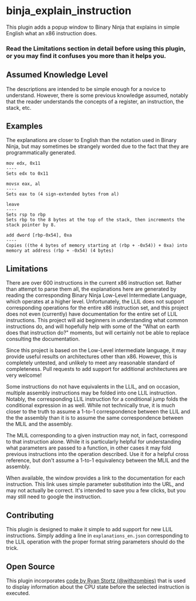# binja_explain_instruction
This plugin adds a popup window to Binary Ninja that explains in simple English what an x86 instruction does.

### Read the Limitations section in detail before using this plugin, or you may find it confuses you more than it helps you.

## Assumed Knowledge Level
The descriptions are intended to be simple enough for a novice to understand. However, there is some previous knowledge assumed, notably that the reader understands the concepts of a register, an instruction, the stack, etc.

## Examples
The explanations are closer to English than the notation used in Binary Ninja, but may sometimes be strangely worded due to the fact that they are programmatically generated.
```
mov edx, 0x11
----
Sets edx to 0x11
```
```
movsx eax, al
----
Sets eax to (4 sign-extended bytes from al)
```
```
leave
----
Sets rsp to rbp
Sets rbp to the 8 bytes at the top of the stack, then increments the stack pointer by 8.
```
```
add dword [rbp-0x54], 0xa
----
Copies ((the 4 bytes of memory starting at (rbp + -0x54)) + 0xa) into memory at address (rbp + -0x54) (4 bytes)
```

## Limitations
There are over 600 instructions in the current x86 instruction set. Rather than attempt to parse them all, the explanations here are generated by reading the corresponding Binary Ninja Low-Level Intermediate Language, which operates at a higher level. Unfortunately, the LLIL does not support corresponding operations for the entire x86 instruction set, and this project does not even (currently) have documentation for the entire set of LLIL instructions. This project will aid beginners in understanding what common instructions do, and will hopefully help with some of the "What on earth does that instruction do?" moments, but will certainly not be able to replace consulting the documentation.

Since this project is based on the Low-Level intermediate language, it may provide useful results on architectures other than x86. However, this is completely untested, and unlikely to meet any reasonable standard of completeness. Pull requests to add support for additional architectures are very welcome!

Some instructions do not have equivalents in the LLIL, and on occasion, multiple assembly instructions may be folded into one LLIL instruction. Notably, the corresponding LLIL instruction for a conditional jump folds the conditional expression in as well. While not technically true, it is much closer to the truth to assume a 1-to-1 correspondence between the LLIL and the the assembly than it is to assume the same correspondence between the MLIL and the assembly.

The MLIL corresponding to a given instruction may not, in fact, correspond to that instruction alone. While it is particularly helpful for understanding what parameters are passed to a function, in other cases it may fold previous instructions into the operation described. Use it for a helpful cross reference, but don't assume a 1-to-1 equivalency between the MLIL and the assembly.

When available, the window provides a link to the documentation for each instruction. This link uses simple parameter substitution into the URL, and may not actually be correct. It's intended to save you a few clicks, but you may still need to google the instruction.

## Contributing

This plugin is designed to make it simple to add support for new LLIL instructions. Simply adding a line in `explanations_en.json` corresponding to the LLIL operation with the proper format string parameters should do the trick.

## Open Source
This plugin incorporates [code by Ryan Stortz (@withzombies)](https://gist.github.com/withzombies/d4f0502754407b22da02664d4eb2fbae) that is used to display information about the CPU state before the selected instruction is executed.
